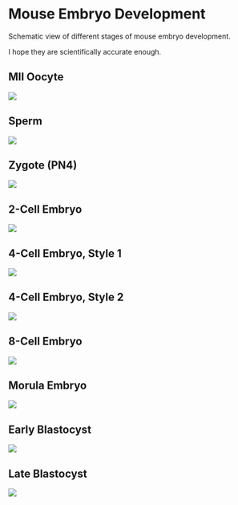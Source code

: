 # Mouse Embryo Development

Schematic view of different stages of mouse embryo development.

I hope they are scientifically accurate enough.

## MII Oocyte

![](./mii_oocyte.png)

## Sperm

![](./sperm.png)

## Zygote (PN4)

![](./1c_pn4_zygote.png)

## 2-Cell Embryo

![](./2c_embryo.png)

## 4-Cell Embryo, Style 1

![](./4c_embryo_1.png)

## 4-Cell Embryo, Style 2

![](./4c_embryo_2.png)

## 8-Cell Embryo

![](./8c_embryo.png)

## Morula Embryo

![](./morula_embryo.png)

## Early Blastocyst

![](./early_blastocyst.png)

## Late Blastocyst

![](./late_blastocyst.png)